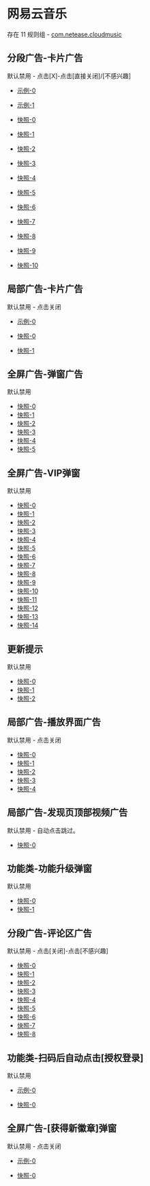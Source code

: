 # 网易云音乐

存在 11 规则组 - [com.netease.cloudmusic](/src/apps/com.netease.cloudmusic.ts)

## 分段广告-卡片广告

默认禁用 - 点击[X]-点击[直接关闭]/[不感兴趣]

- [示例-0](https://m.gkd.li/57941037/a603ceca-7e89-4b1f-9e17-508c583b32d8)
- [示例-1](https://m.gkd.li/57941037/b14cda2e-27e5-4a91-8037-3ccbf1f9d0da)

- [快照-0](https://i.gkd.li/i/14277140)
- [快照-1](https://i.gkd.li/i/13859634)
- [快照-2](https://i.gkd.li/i/12829964)
- [快照-3](https://i.gkd.li/i/12829953)
- [快照-4](https://i.gkd.li/i/13927753)
- [快照-5](https://i.gkd.li/i/13526986)
- [快照-6](https://i.gkd.li/i/13526711)
- [快照-7](https://i.gkd.li/i/12829967)
- [快照-8](https://i.gkd.li/i/14277137)
- [快照-9](https://i.gkd.li/i/13859635)
- [快照-10](https://i.gkd.li/i/13526712)

## 局部广告-卡片广告

默认禁用 - 点击关闭

- [示例-0](https://m.gkd.li/57941037/827ebe8b-f3c6-4068-8d31-11d5b2578680)

- [快照-0](https://i.gkd.li/i/12745666)
- [快照-1](https://i.gkd.li/i/15047096)

## 全屏广告-弹窗广告

默认禁用

- [快照-0](https://i.gkd.li/i/13188737)
- [快照-1](https://i.gkd.li/i/13229016)
- [快照-2](https://i.gkd.li/i/13962214)
- [快照-3](https://i.gkd.li/i/13684724)
- [快照-4](https://i.gkd.li/i/14036940)
- [快照-5](https://i.gkd.li/i/13848913)

## 全屏广告-VIP弹窗

默认禁用

- [快照-0](https://i.gkd.li/i/13189055)
- [快照-1](https://i.gkd.li/i/13260416)
- [快照-2](https://i.gkd.li/i/13996787)
- [快照-3](https://i.gkd.li/i/13230605)
- [快照-4](https://i.gkd.li/i/14268181)
- [快照-5](https://i.gkd.li/i/13391498)
- [快照-6](https://i.gkd.li/i/14045917)
- [快照-7](https://i.gkd.li/i/14926722)
- [快照-8](https://i.gkd.li/i/13228955)
- [快照-9](https://i.gkd.li/i/14956768)
- [快照-10](https://i.gkd.li/i/13230603)
- [快照-11](https://i.gkd.li/i/12843383)
- [快照-12](https://i.gkd.li/i/13804534)
- [快照-13](https://i.gkd.li/i/15047126)
- [快照-14](https://i.gkd.li/i/14969806)

## 更新提示

默认禁用

- [快照-0](https://i.gkd.li/i/13233790)
- [快照-1](https://i.gkd.li/i/13197457)
- [快照-2](https://i.gkd.li/i/13228878)

## 局部广告-播放界面广告

默认禁用 - 点击关闭

- [快照-0](https://i.gkd.li/i/13402634)
- [快照-1](https://i.gkd.li/i/13402635)
- [快照-2](https://i.gkd.li/i/13402636)
- [快照-3](https://i.gkd.li/i/13527105)
- [快照-4](https://i.gkd.li/i/14045424)

## 局部广告-发现页顶部视频广告

默认禁用 - 自动点击跳过。

- [快照-0](https://i.gkd.li/i/13768367)

## 功能类-功能升级弹窗

默认禁用

- [快照-0](https://i.gkd.li/i/13804541)
- [快照-1](https://i.gkd.li/i/13804544)

## 分段广告-评论区广告

默认禁用 - 点击[关闭]-点击[不感兴趣]

- [快照-0](https://i.gkd.li/i/14549836)
- [快照-1](https://i.gkd.li/i/14275571)
- [快照-2](https://i.gkd.li/i/14275955)
- [快照-3](https://i.gkd.li/i/14070500)
- [快照-4](https://i.gkd.li/i/14964827)
- [快照-5](https://i.gkd.li/i/14964828)
- [快照-6](https://i.gkd.li/i/14932659)
- [快照-7](https://i.gkd.li/i/14964832)
- [快照-8](https://i.gkd.li/i/14549856)

## 功能类-扫码后自动点击[授权登录]

默认禁用

- [示例-0](https://m.gkd.li/57941037/f2aa603b-d1d1-4f92-86ae-e311e79a011d)

- [快照-0](https://i.gkd.li/i/14830218)

## 全屏广告-[获得新徽章]弹窗

默认禁用 - 点击关闭

- [示例-0](https://m.gkd.li/57941037/39e34e7d-eae3-4a54-9794-97c2528d13fb)

- [快照-0](https://i.gkd.li/i/14926750)
